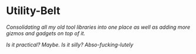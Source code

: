 # Utility-Belt
_Consolidating all my old tool libraries into one place as well as adding more gizmos and gadgets on top of it._

_Is it practical? Maybe. Is it silly? Abso-fucking-lutely_
